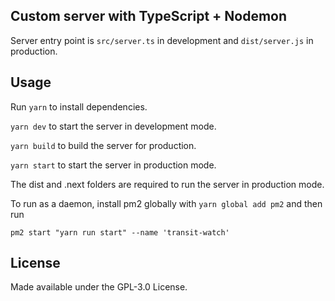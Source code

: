 ## Custom server with TypeScript + Nodemon 

Server entry point is `src/server.ts` in development and `dist/server.js` in production.

## Usage

Run `yarn` to install dependencies.

`yarn dev` to start the server in development mode.

`yarn build` to build the server for production.

`yarn start` to start the server in production mode.

The dist and .next folders are required to run the server in production mode.

To run as a daemon, install pm2 globally with `yarn global add pm2` and then run

`pm2 start "yarn run start" --name 'transit-watch'`

## License

Made available under the GPL-3.0 License.